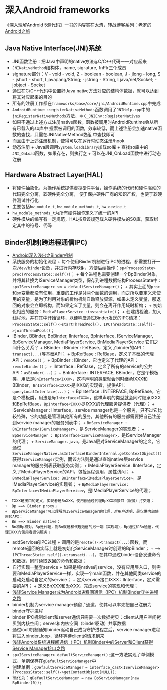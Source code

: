# 深入Android frameworks
《深入理解Android 5源代码》一书的内容实在太渣，转战博客系列：[老罗的Android之旅](http://blog.csdn.net/Luoshengyang/article/)

## Java Native Interface(JNI)系统
+  JNI函数注册：把Java中声明的native方法与C/C++代码一一对应起来
  +  `JNINativeMethod`结构体，name, signature, fnPtr三个成员
  +  signature部分：V - void - void, Z - jboolean - boolean, J - jlong - long, 
  S - jshort - short, Ljava/lang/String; - jstring - String, 
  Ljava/net/Socket; - jobject - Socket
  +  通过在C/C++代码中设置好Java native方法对应的结构体数据，就可以达到将其对应起来的目的
  +  所有的注册工作都在`frameworks/base/core/jni/AndroidRuntime.cpp`中完成
  +  `AndroidRuntime::registerNativeMethods`函数调用了`JNIHelp.cpp`中的
  `jniRegisterNativeMethods`方法，=> `C_JNIEnv::RegisterNatives`
  +  如果不通过上述方式注册native函数，函数被调用时AndroidRuntime会从所有已载入的so库中
  搜索被调用的函数，效率较低，而上述注册会加速native函数的查找，只需在JNINativeMethod数组
  中查找即可
  +  而且由于上述注册机制，使得可以在运行时动态注册/hook
  +  动态注册
    +  Java层调用`System.loadLibrary`加载so库
    +  查找so库中的`JNI_OnLoad`函数，如果存在，则执行之
    +  可以在JNI_OnLoad函数中进行动态注册
  
## Hardware Abstract Layer(HAL)
+  将硬件抽象化，为操作系统提供虚拟硬件平台，操作系统的代码和硬件驱动的代码完全分离，软硬件完全分离，
便于保护硬件厂商的知识产权，也便于软硬件测试并行化
+  主要包括`hw_module_t`, `hw_module_methods_t`, `hw_device_t`
+  `hw_module_methods_t`为所有硬件操作定义了统一的API
+  硬件模块的编写有一定规范，HAL按照该规范载入硬件模块的SO库，获取绑定其中的符号、代码

## Binder机制(跨进程通信IPC)
+  [Android深入浅出之Binder机制](http://www.cnblogs.com/innost/archive/2011/01/09/1931456.html)
  +  系统服务的初始化流程
    +  每个使用Binder机制进行IPC的进程，都需要打开一次`/dev/binder`设备，并进行内存映射，方便后续操作：`sp<ProcessState> proc(ProcessState::self())`；
    +  每个进程也需要创建一个BpBinder对象，并将其转换为IServiceManager类型，保存到进程数据结构ProcessState中：`sp<IServiceManager> sm = defaultServiceManager()`；
    +  其实上面的`proc`和`sm`变量都没有使用，重要的工作是对两个函数的调用，而之所以要定义未使用的变量，是为了利用对象的析构机制自动释放资源，如果未定义变量，那返回的对象会立即析构，而如果定义了变量，则会在离开作用域时析构；
    +  初始化相应的服务：`MediaPlayerService::instantiate()`；
    +  创建线程池，加入线程池，并在其中开始循环，以便响应通过Binder发送的IPC请求：`ProcessState::self()->startThreadPool()`，`IPCThreadState::self()->joinThreadPool()`；
  +  IBinder, BBinder, BpBinder, IInterface, BpInterface, IServiceManager, BpServiceManager, 
  MediaPlayerService, BnMediaPlayerService 它们之间什么关系？
    +  BBinder : IBinder : RefBase，定义了binder的API：`transact(...)`等基础API；
    +  BpRefBase : RefBase，定义了基础的代理API：`remote()`；
    +  BpBinder : IBinder，它也定义了代理的API：`remoteBinder()`；
    +  IInterface : RefBase，定义了所有的service的公共API：`asBinder(...)`；
    +  BnInterface : INTERFACE, BBinder，它是个模板类，用法是`BnInterface<IXXX>`，这样声明的类型就会同时继承IXXX和BBinder，`BnInterface<IXXX>`是IXXX的实现者，提供API：`queryLocalInterface(...)`；
    +  BpInterface : INTERFACE, BpRefBase，它是个模板类，用法是`BpInterface<IXXX>`，这样声明的类型就会同时继承IXXX和BpRefBase，`BpInterface<IXXX>`是IXXX的代理服务提供者（代理）；
    +  IServiceManager : IInterface，service manager也是一个服务，只不过它比较特殊，它的功能是管理其他所有的服务，其他所有的服务都需要把自己注册到service manager的服务列表中；
    +  `BnServiceManager : BnInterface<IServiceManager>`，是IServiceManager的实现者；
    +  `BpServiceManager : BpInterface<IServiceManager>`，是IServiceManager的代理；
    +  `ServiceManager.java`，是Java层对ServiceManager的定义，它通过`ServiceManagerNative.asInterface(BinderInternal.getContextObject())`获得`IServiceManager`实例，而该方法则是通过查询native层service manager的服务列表获取服务实例；
    +  IMediaPlayerService: IInterface，定义了MediaPlayerService的API，包括远程调用，属性访问；
    +  `BnMediaPlayerService: BnInterface<IMediaPlayerService>`，是IMediaPlayerService的实现者；
    +  `BpMediaPlayerService: BpInterface<IMediaPlayerService>`，是IMediaPlayerService的代理；
    
    +  IXXX是接口的定义，实现者是BnXXX，使用者通过代理BpXXX和接口（服务）打交道；
    +  Bp ==> Binder proxy；
    +  BpServiceManager可以理解为IServiceManager的代理，对用户透明，是仅供内部使用的API；
    +  Bn ==> Binder native；
    +  Bn和Bp相对，Bp是代理，则Bn就是和代理通信的另一端（实现端），Bp通过和Bn通信，代理IXXX向使用者提供服务；
  +  addService的IPC过程
    +  调用的是`remote()->transact(...)`函数，而remote返回的实际上就是初始化ServiceManager时创建的BpBinder；
    +  ==> `IPCThreadState::self()->transact(...)`，在其中通过binder设备发送命令和数据，同时读取返回的命令和数据；
  +  自行实现一整套service
    +  如果是纯native的service，没有应用层入口，则需要和MediaPlayerService一样，实现一个main函数，并在其他同类service的启动处启动自定义的service；
    +  定义service接口IXXX : IInterface，定义需要的API；
    +  定义BnXXX和BpXXX，完成service的实现和代理；
+  [浅谈Service Manager成为Android进程间通信（IPC）机制Binder守护进程之路](http://blog.csdn.net/luoshengyang/article/details/6621566)
  +  binder机制为service manager预留了通道，使其可以率先把自己注册为binder守护进程
  +  binder IPC机制client和server通信只需要一次数据拷贝：client从用户空间拷贝到内核空间；server和内核空间（binder驱动）共享数据
  +  通过ioctl机制通知binder驱动自己成为守护进程之后，service manager进程将进入binder_loop，循环等待client的请求到来
+  [浅谈Android系统进程间通信（IPC）机制Binder中的Server和Client获得Service Manager接口之路](http://blog.csdn.net/luoshengyang/article/details/6627260)
  +  `sp<IServiceManager> defaultServiceManager();`这一方法实现了单例模式，单例保存在`gDefaultServiceManager`中
  +  创建单例：`gDefaultServiceManager = interface_cast<IServiceManager>(ProcessState::self()->getContextObject(NULL));`
  +  简化为：`gDefaultServiceManager = new BpServiceManager(new BpBinder(0));`
